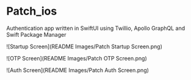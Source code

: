 # Patch_ios

Authentication app written in SwiftUI using Twillio, Apollo GraphQL and Swift Package Manager

![Startup Screen](README Images/Patch Startup Screen.png)

![OTP Screen](README Images/Patch OTP Screen.png)

![Auth Screen](README Images/Patch Auth Screen.png)
